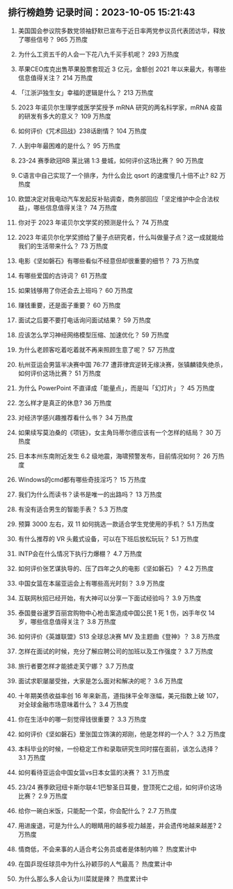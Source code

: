 
## 排行榜趋势 记录时间：2023-10-05 15:21:43
  
  1. 美国国会参议院多数党领袖舒默已宣布于近日率两党参议员代表团访华，释放了哪些信号？ 965 万热度
    
  2. 为什么工资五千的人会一下花八九千买手机呢？ 293 万热度
    
  3. 苹果CEO库克出售苹果股票套现近 3 亿元，金额创  2021 年以来最大，有哪些信息值得关注？ 214 万热度
    
  4. 「江浙沪独生女」幸福的逻辑是什么？ 213 万热度
    
  5. 2023 年诺贝尔生理学或医学奖授予 mRNA 研究的两名科学家，mRNA 疫苗的研发有多大的意义？ 109 万热度
    
  6. 如何评价《咒术回战》238话剧情？ 104 万热度
    
  7. 人到中年最困难的是什么？ 95 万热度
    
  8. 23-24 赛季欧冠RB 莱比锡 1:3 曼城，如何评价这场比赛？ 90 万热度
    
  9. C语言中自己实现了一个排序，为什么会比 qsort 的速度慢几十倍不止? 82 万热度
    
  10. 欧盟决定对我电动汽车发起反补贴调查，商务部回应「坚定维护中企合法权益」，哪些信息值得关注？ 74 万热度
    
  11. 你对于 2023 年诺贝尔文学奖的预测是什么？ 74 万热度
    
  12. 2023 年诺贝尔化学奖颁给了量子点研究者，什么叫做量子点？这一成就能给我们的生活带来什么？ 73 万热度
    
  13. 电影《坚如磐石》有哪些看似不经意但却很重要的细节？ 73 万热度
    
  14. 有哪些爱国的古诗词？ 61 万热度
    
  15. 如果钱够用了你还会去上班吗？ 60 万热度
    
  16. 赚钱重要，还是面子重要？ 60 万热度
    
  17. 面试之后要不要打电话询问面试结果？ 59 万热度
    
  18. 应该怎么学习神经网络模型压缩、加速优化？ 59 万热度
    
  19. 为什么老顾客吃着吃着就不再来照顾生意了呢？ 57 万热度
    
  20. 杭州亚运会男篮半决赛中国 76:77 遭菲律宾逆转无缘决赛，张镇麟错失绝杀，如何评价这场比赛？ 51 万热度
    
  21. 为什么 PowerPoint 不直译成「能量点」，而是叫「幻灯片」？ 45 万热度
    
  22. 怎么样才是真正的休息? 36 万热度
    
  23. 对经济学感兴趣推荐看什么书？ 34 万热度
    
  24. 如果续写莫泊桑的《项链》，女主角玛蒂尔德应该有一个怎样的结局？ 30 万热度
    
  25. 日本本州东南附近发生 6.2 级地震，海啸预警发布，目前情况如何？ 26 万热度
    
  26. Windows的cmd都有哪些奇技淫巧？ 15 万热度
    
  27. 我们为什么而读书？读书是唯一的出路吗？ 13 万热度
    
  28. 有没有适合男生的智能手表？ 5.3 万热度
    
  29. 预算 3000 左右，双 11 如何挑选一款适合学生党使用的手机？ 5.1 万热度
    
  30. 有什么推荐的 VR 头戴式设备，可以在下班后放松玩玩？ 5.1 万热度
    
  31. INTP会在什么情况下执行力爆棚？ 4.7 万热度
    
  32. 如何评价张艺谋执导的、压了四年之久的电影《坚如磐石》？ 4.2 万热度
    
  33. 中国女篮在本届亚运会上有哪些高光时刻？ 3.9 万热度
    
  34. 互联网秋招已经开始，有大神可以分享一下面试经验吗？ 3.9 万热度
    
  35. 泰国曼谷暹罗百丽宫购物中心枪击案造成中国公民 1 死 1 伤，凶手年仅 14 岁，哪些信息值得关注？ 3.8 万热度
    
  36. 如何评价《英雄联盟》S13 全球总决赛 MV 及主题曲《登神》？ 3.8 万热度
    
  37. 怎样在面试的时候，充分了解应聘公司的加班以及工作强度？ 3.7 万热度
    
  38. 旅行者要怎样才能掳走芙宁娜？ 3.7 万热度
    
  39. 面试求职屡屡受挫，大家是怎么面对和解决的呢？ 3.6 万热度
    
  40. 十年期美债收益率创 16 年来新高，道指抹平全年涨幅，美元指数上破 107，对全球金融市场意味着什么？ 3.4 万热度
    
  41. 你在生活中的哪一刻觉得钱很重要？ 3.3 万热度
    
  42. 如何评价《坚如磐石》里张国立饰演的郑刚，他是怎样的一个人？ 3.2 万热度
    
  43. 本科毕业的时候，一份稳定工作和录取研究生同时摆在面前，该怎么选择？ 3.1 万热度
    
  44. 如何看待亚运会中国女篮vs日本女篮的决赛？ 3.1 万热度
    
  45. 23/24 赛季欧冠纽卡斯尔联4:1巴黎圣日耳曼，登顶死亡之组，如何评价这场比赛？ 2.9 万热度
    
  46. 给你一碗白米饭，只能配一个菜，你会配什么？ 2.7 万热度
    
  47. 用进废退，可是为什么人的眼睛用的越多视力越差，并会遗传地越来越差? 2 万热度
    
  48. 情商低，不会来事的人适合考公务员或者是体制内嘛？ 热度累计中
    
  49. 在国乒现任球员中为什么孙颖莎的人气最高？ 热度累计中
    
  50. 为什么那么多人会认为川菜就是辣？ 热度累计中
    